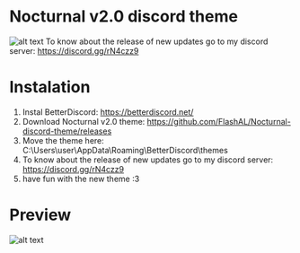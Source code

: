 # Nocturnal v2.0 discord theme
![alt text](https://i.imgur.com/T9Dni1Y.png)
To know about the release of new updates go to my discord server: https://discord.gg/rN4czz9
# Instalation
1. Instal BetterDiscord: https://betterdiscord.net/
2. Download Nocturnal v2.0 theme: https://github.com/FlashAL/Nocturnal-discord-theme/releases
3. Move the theme here: C:\Users\user\AppData\Roaming\BetterDiscord\themes
4. To know about the release of new updates go to my discord server: https://discord.gg/rN4czz9
5. have fun with the new theme :3
# Preview
![alt text](https://i.imgur.com/d7Hm2fM.png)
